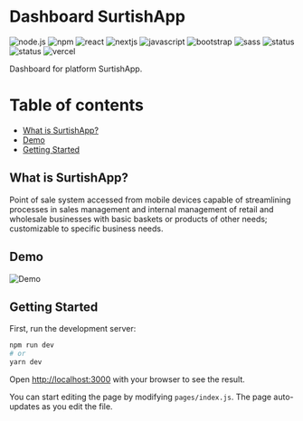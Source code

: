 # Dashboard SurtishApp

![node.js](https://img.shields.io/badge/NodeJS-v12.16.1-339933?logo=node.js&logoColor=white)
![npm](https://img.shields.io/badge/npm-v6.13.4-CB3837?logo=NPM&logoColor=white)
![react](https://img.shields.io/badge/React-v16.13.1-61DAFB?logo=React&logoColor=white)
![nextjs](https://img.shields.io/badge/Next.js-v9.4.4-000000?logo=Next.js&logoColor=white)
![javascript](https://img.shields.io/badge/Standard-Style-F7DF1E?logo=javascript&logoColor=white)
![bootstrap](https://img.shields.io/badge/Bootstrap-v4.5.0-7952B3?logo=Bootstrap&logoColor=white)
![sass](https://img.shields.io/badge/Sass-preprocesador-CC6699?logo=Sass&logoColor=white)
![status](https://img.shields.io/badge/status-development-990000?logo=javascript&logoColor=white)
![status](https://img.shields.io/badge/JWT-authentication-000000?logo=JSON-Web-Tokens&logoColor=white)
![vercel](https://img.shields.io/badge/Vercel-deploy-000000?logo=vercel&logoColor=white)

Dashboard for platform SurtishApp.

# Table of contents

- [What is SurtishApp?](#what-is-surtiapp)
- [Demo](#demo)
- [Getting Started](#getting-gtarted)

## What is SurtishApp?

Point of sale system accessed from mobile devices capable of streamlining processes in sales management and internal management of retail and wholesale businesses with basic baskets or products of other needs; customizable to specific business needs.

## Demo

![Demo](media/surtishapp.gif)

## Getting Started

First, run the development server:

```bash
npm run dev
# or
yarn dev
```

Open [http://localhost:3000](http://localhost:3000) with your browser to see the result.

You can start editing the page by modifying `pages/index.js`. The page auto-updates as you edit the file.
